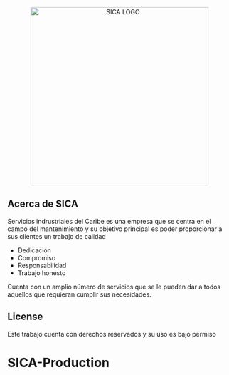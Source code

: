 <p align="center"><a href="https://laravel.com" target="_blank"><img src="https://sicaserviciosindustrialesdelcaribe.com//SICA/img/logo_actualizado.jpg" width="400" alt="SICA LOGO"></a></p>

## Acerca de SICA

Servicios indrustriales del Caribe es una empresa que se centra en el campo del mantenimiento y su objetivo principal es poder proporcionar a sus clientes un trabajo de calidad

- Dedicación
- Compromiso
- Responsabilidad
- Trabajo honesto

Cuenta con un amplio número de servicios que se le pueden dar a todos aquellos que requieran cumplir sus necesidades.

## License

Este trabajo cuenta con derechos reservados y su uso es bajo permiso

# SICA-Production
